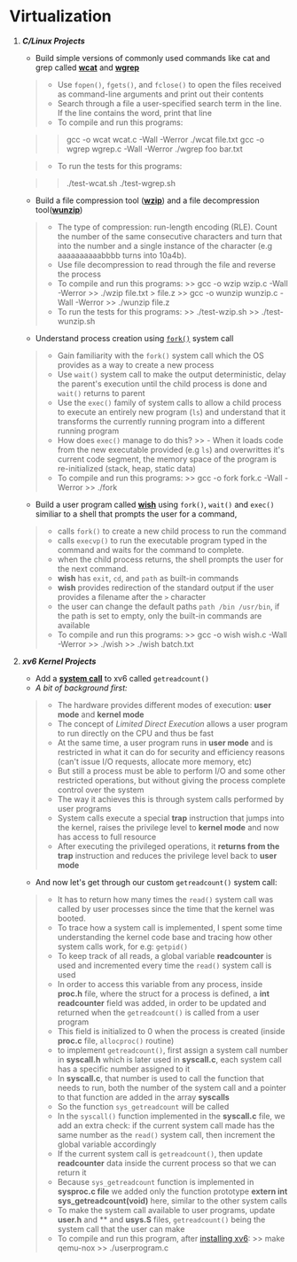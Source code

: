 

# Virtualization



1. ***C/Linux Projects*** 
    
    - Build simple versions of commonly used commands like cat and grep called **[wcat](/Virtualization/cat)** and **[wgrep](/Virtualization/grep)**
    > - Use `fopen()`, `fgets()`, and `fclose()` to open the files received as command-line arguments and print out their contents 
    > -  Search through a file a user-specified search term in the line. If the line contains the word, print that line 
    > - To compile and run this programs:

    >>    gcc -o wcat wcat.c -Wall -Werror
    >>    ./wcat file.txt
    >>    gcc -o wgrep wgrep.c -Wall -Werror
    >>    ./wgrep foo bar.txt

    > - To run the tests for this programs:

    >>    ./test-wcat.sh
    >>    ./test-wgrep.sh
        
    - Build a file compression tool (**[wzip](/Virtualization/zip_project)**) and a file decompression tool(**[wunzip](/Virtualization/zip_project)**)
    > - The type of compression: run-length encoding (RLE). Count the number of the same consecutive characters and turn that into the number and a single instance of the character (e.g aaaaaaaaaabbbb turns into 10a4b).
    > - Use file decompression to read through the file and reverse the process 
    > - To compile and run this programs:
        >>    gcc -o wzip wzip.c -Wall -Werror
        >>    ./wzip file.txt > file.z
        >>    gcc -o wunzip wunzip.c -Wall -Werror
        >>    ./wunzip file.z
    > - To run the tests for this programs:
        >>    ./test-wzip.sh
        >>    ./test-wunzip.sh

    - Understand process creation using [`fork()`](/fork) system call
    > - Gain familiarity with the `fork()` system call which the OS provides as a way to create a new process
    > - Use `wait()` system call to make the output deterministic, delay the parent's execution until the child process is done and `wait()` returns to parent 
    > - Use the `exec()` family of system calls to allow a child process to execute an entirely new program (`ls`) 
    and understand that it transforms the currently running program into a different running program
    > - How does `exec()` manage to do this? 
         >> - When it loads code from the new executable provided (e.g `ls`) and overwrittes it's current code segment, the memory space of the program is re-initialized (stack, heap, static data)
    > - To compile and run this programs:
        >>    gcc -o fork fork.c -Wall -Werror
        >>    ./fork
    
    - Build a user program called **[wish](/Virtualization/wish-shell)**  using `fork()`, `wait()` and `exec()` similiar to a shell that prompts 
    the user for a command, 
    > - calls `fork()` to create a new child process to run the command
    > - calls `execvp()` to run the executable program typed in the command and waits for the command to complete. 
    > - when the child process returns, the shell prompts the user for the next command. 
    > - **wish** has `exit`, `cd`, and `path` as built-in commands
    > - **wish** provides redirection of the standard output if the user provides a filename after the `>` character
    > - the user can change the default paths `path /bin /usr/bin`, if the path is set to empty, only the built-in commands are available
    > - To compile and run this programs:
        >>    gcc -o wish wish.c -Wall -Werror
        >>    ./wish
        >>    ./wish batch.txt

2. ***xv6 Kernel Projects***

    - Add a **[system call](/Virtualization/xv6-System-call)** to xv6 called `getreadcount()`
    - *A bit of background first:* 
    > - The hardware provides different modes of execution: **user mode** and **kernel mode**
    > - The concept of *Limited Direct Execution* allows a user program to run directly on the CPU and thus be fast
    > - At the same time, a user program runs in **user mode** and is restricted in what it can do for security and efficiency reasons (can't issue I/O requests, allocate more memory, etc) 
    > - But still a process must be able to perform I/O and some other restricted operations, but without giving the process complete control over the system
    > - The way it achieves this is through system calls performed by user programs
    > - System calls execute a special **trap** instruction that jumps into the kernel, raises the privilege level to **kernel mode** and now has access to full resource
    > - After executing the privileged operations, it **returns from the trap** instruction and reduces the privilege level back to **user mode**
    
    - And now let's get through our custom `getreadcount()` system call: 
    > - It has to return how many times the `read()` system call was called by user processes since the time that the kernel was booted.
    > - To trace how a system call is implemented, I spent some time understanding the kernel code base and tracing how other system calls work, for e.g: `getpid()`
    > - To keep track of all reads, a global variable **readcounter** is used and incremented every time the `read()` system call is used
    > - In order to access this variable from any process, inside **proc.h** file, where the struct for a process is defined, a **int readcounter** field was added, in order to be updated and returned when the `getreadcount()` is called from a user program
    > - This field is initialized to 0 when the process is created (inside **proc.c** file, `allocproc()` routine) 
    > - to implement `getreadcount()`, first assign a system call number in **syscall.h** which is later used in **syscall.c**, each system call has a specific number assigned to it
    > - In **syscall.c**, that number is used to call the function that needs to run, both the number of the system call and a pointer to that function are added in the array **syscalls**
    > - So the function `sys_getreadcount` will be called
    > - In the `syscall()` function implemented in the **syscall.c** file, we add an extra check: if the current system call made has the same number as the `read()` system call, then increment the global variable accordingly 
    > - If the current system call is `getreadcount()`, then update **readcounter** data inside the current process so that we can return it
    > - Because `sys_getreadcount` function is implemented in **sysproc.c file** we added only the function prototype **extern int sys_getreadcount(void)** here, similar to the other system calls
    > - To make the system call available to user programs, update **user.h** and ** and **usys.S** files, `getreadcount()` being the system call that the user can make
     > - To compile and run this program, after [installing xv6](https://github.com/remzi-arpacidusseau/ostep-projects/blob/master/INSTALL-xv6.md):
        >>    make qemu-nox
        >>    ./userprogram.c



